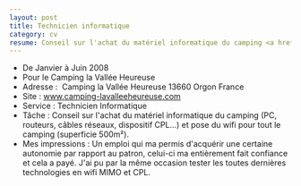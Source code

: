 ```yaml
---
layout: post
title: Technicien informatique
category: cv
resume: Conseil sur l'achat du matériel informatique du camping <a href="http://www.camping-lavalleeheureuse.com" target="_blank">la vallée heureuse</a>(PC, routeurs, câbles réseaux, dispositif CPL...) et pose du wifi pour tout le camping (superficie 500m²).
---
```

* De Janvier à Juin 2008
* Pour le Camping la Vallée Heureuse
* Adresse : ­ Camping la Vallée Heureuse­ 13660­ Orgon­ France
* Site : <a href="http://www.camping-lavalleeheureuse.com" target="_blank">www.camping-lavalleeheureuse.com</a>
* Service : Technicien Informatique­
* Tâche : Conseil sur l'achat du matériel informatique du camping (PC, routeurs, câbles réseaux, dispositif CPL...) et pose du wifi pour tout le camping (superficie 500m²).
* Mes impressions : Un emploi qui ma permis d'acquérir une certaine autonomie par rapport au patron, celui-ci ma entièrement fait confiance et cela a payé. J'ai pu par la même occasion tester les toutes dernières technologies en wifi MIMO et CPL.